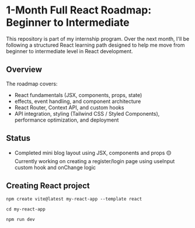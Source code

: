 # 1-Month Full React Roadmap: Beginner to Intermediate

This repository is part of my internship program. Over the next month, I'll be following a structured React learning path designed to help me move from beginner to intermediate level in React development.

## Overview

The roadmap covers:

- React fundamentals (JSX, components, props, state)
- effects, event handling, and component architecture
- React Router, Context API, and custom hooks
- API integration, styling (Tailwind CSS / Styled Components), performance optimization, and deployment

## Status

- Completed mini blog layout using JSX, components and props
🟡 Currently working on creating a register/login page using useInput custom hook and onChange logic

## Creating React project
```
npm create vite@latest my-react-app --template react

cd my-react-app

npm run dev
```